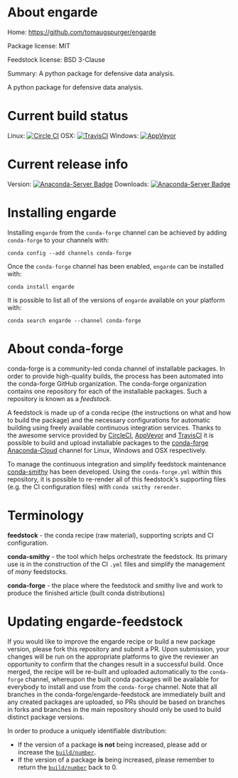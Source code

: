About engarde
=============

Home: https://github.com/tomaugspurger/engarde

Package license: MIT

Feedstock license: BSD 3-Clause

Summary: A python package for defensive data analysis.

A python package for defensive data analysis.


Current build status
====================

Linux: [![Circle CI](https://circleci.com/gh/conda-forge/engarde-feedstock.svg?style=shield)](https://circleci.com/gh/conda-forge/engarde-feedstock)
OSX: [![TravisCI](https://travis-ci.org/conda-forge/engarde-feedstock.svg?branch=master)](https://travis-ci.org/conda-forge/engarde-feedstock)
Windows: [![AppVeyor](https://ci.appveyor.com/api/projects/status/github/conda-forge/engarde-feedstock?svg=True)](https://ci.appveyor.com/project/conda-forge/engarde-feedstock/branch/master)

Current release info
====================
Version: [![Anaconda-Server Badge](https://anaconda.org/conda-forge/engarde/badges/version.svg)](https://anaconda.org/conda-forge/engarde)
Downloads: [![Anaconda-Server Badge](https://anaconda.org/conda-forge/engarde/badges/downloads.svg)](https://anaconda.org/conda-forge/engarde)

Installing engarde
==================

Installing `engarde` from the `conda-forge` channel can be achieved by adding `conda-forge` to your channels with:

```
conda config --add channels conda-forge
```

Once the `conda-forge` channel has been enabled, `engarde` can be installed with:

```
conda install engarde
```

It is possible to list all of the versions of `engarde` available on your platform with:

```
conda search engarde --channel conda-forge
```


About conda-forge
=================

conda-forge is a community-led conda channel of installable packages.
In order to provide high-quality builds, the process has been automated into the
conda-forge GitHub organization. The conda-forge organization contains one repository
for each of the installable packages. Such a repository is known as a *feedstock*.

A feedstock is made up of a conda recipe (the instructions on what and how to build
the package) and the necessary configurations for automatic building using freely
available continuous integration services. Thanks to the awesome service provided by
[CircleCI](https://circleci.com/), [AppVeyor](http://www.appveyor.com/)
and [TravisCI](https://travis-ci.org/) it is possible to build and upload installable
packages to the [conda-forge](https://anaconda.org/conda-forge)
[Anaconda-Cloud](http://docs.anaconda.org/) channel for Linux, Windows and OSX respectively.

To manage the continuous integration and simplify feedstock maintenance
[conda-smithy](http://github.com/conda-forge/conda-smithy) has been developed.
Using the ``conda-forge.yml`` within this repository, it is possible to re-render all of
this feedstock's supporting files (e.g. the CI configuration files) with ``conda smithy rerender``.


Terminology
===========

**feedstock** - the conda recipe (raw material), supporting scripts and CI configuration.

**conda-smithy** - the tool which helps orchestrate the feedstock.
                   Its primary use is in the construction of the CI ``.yml`` files
                   and simplify the management of *many* feedstocks.

**conda-forge** - the place where the feedstock and smithy live and work to
                  produce the finished article (built conda distributions)


Updating engarde-feedstock
==========================

If you would like to improve the engarde recipe or build a new
package version, please fork this repository and submit a PR. Upon submission,
your changes will be run on the appropriate platforms to give the reviewer an
opportunity to confirm that the changes result in a successful build. Once
merged, the recipe will be re-built and uploaded automatically to the
`conda-forge` channel, whereupon the built conda packages will be available for
everybody to install and use from the `conda-forge` channel.
Note that all branches in the conda-forge/engarde-feedstock are
immediately built and any created packages are uploaded, so PRs should be based
on branches in forks and branches in the main repository should only be used to
build distinct package versions.

In order to produce a uniquely identifiable distribution:
 * If the version of a package **is not** being increased, please add or increase
   the [``build/number``](http://conda.pydata.org/docs/building/meta-yaml.html#build-number-and-string).
 * If the version of a package **is** being increased, please remember to return
   the [``build/number``](http://conda.pydata.org/docs/building/meta-yaml.html#build-number-and-string)
   back to 0.
